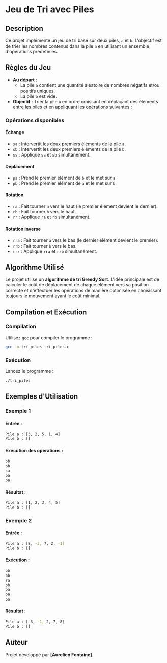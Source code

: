 # Jeu de Tri avec Piles

## Description
Ce projet implémente un jeu de tri basé sur deux piles, `a` et `b`. L'objectif est de trier les nombres contenus dans la pile `a` en utilisant un ensemble d'opérations prédéfinies.

## Règles du Jeu
- **Au départ** :
  - La pile `a` contient une quantité aléatoire de nombres négatifs et/ou positifs uniques.
  - La pile `b` est vide.
- **Objectif** : Trier la pile `a` en ordre croissant en déplaçant des éléments entre les piles et en appliquant les opérations suivantes :

### Opérations disponibles

#### Échange
- `sa` : Intervertit les deux premiers éléments de la pile `a`.
- `sb` : Intervertit les deux premiers éléments de la pile `b`.
- `ss` : Applique `sa` et `sb` simultanément.

#### Déplacement
- `pa` : Prend le premier élément de `b` et le met sur `a`.
- `pb` : Prend le premier élément de `a` et le met sur `b`.

#### Rotation
- `ra` : Fait tourner `a` vers le haut (le premier élément devient le dernier).
- `rb` : Fait tourner `b` vers le haut.
- `rr` : Applique `ra` et `rb` simultanément.

#### Rotation inverse
- `rra` : Fait tourner `a` vers le bas (le dernier élément devient le premier).
- `rrb` : Fait tourner `b` vers le bas.
- `rrr` : Applique `rra` et `rrb` simultanément.

## Algorithme Utilisé
Le projet utilise un **algorithme de tri Greedy Sort**. L'idée principale est de calculer le coût de déplacement de chaque élément vers sa position correcte et d'effectuer les opérations de manière optimisée en choisissant toujours le mouvement ayant le coût minimal.

## Compilation et Exécution
### Compilation
Utilisez `gcc` pour compiler le programme :
```sh
gcc -o tri_piles tri_piles.c
```

### Exécution
Lancez le programme :
```sh
./tri_piles
```

## Exemples d'Utilisation
### Exemple 1
#### Entrée :
```sh
Pile a : [3, 2, 5, 1, 4]
Pile b : []
```
#### Exécution des opérations :
```sh
pb
pb
sa
pa
pa
```
#### Résultat :
```sh
Pile a : [1, 2, 3, 4, 5]
Pile b : []
```

### Exemple 2
#### Entrée :
```sh
Pile a : [8, -3, 7, 2, -1]
Pile b : []
```
#### Exécution :
```sh
pb
pb
ra
pb
pa
pa
pa
```
#### Résultat :
```sh
Pile a : [-3, -1, 2, 7, 8]
Pile b : []
```


## Auteur
Projet développé par **[Aurelien Fontaine]**.

